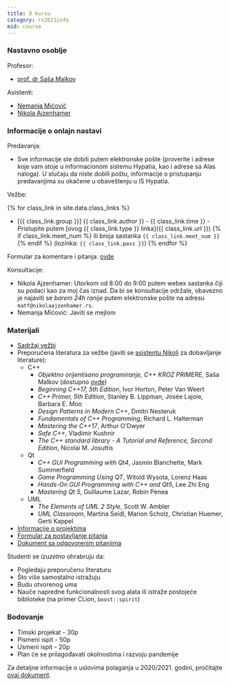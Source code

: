 ```yaml
---
title: O kursu
category: rs2021info
mid: course
---
```


### Nastavno osoblje

Profesor:
- [prof. dr Saša Malkov](http://poincare.matf.bg.ac.rs/~smalkov/)

Asistenti:
- [Nemanja Mićović](http://poincare.matf.bg.ac.rs/~nemanja_micovic)
- [Nikola Ajzenhamer](https://matf.nikolaajzenhamer.rs/)

### Informacije o onlajn nastavi

Predavanja:

- Sve informacije ste dobili putem elektronske pošte (proverite i adrese koje vam stoje u informacionom sistemu Hypatia, kao i adrese sa Alas naloga). U slučaju da niste dobili poštu, informacije o pristupanju predavanjima su okačene u obaveštenju u IS Hypatia.

Vežbe:

{% for class_link in site.data.class_links %}
- [{{ class_link.group }}] {{ class_link.author }} - {{ class_link.time }} - 
  Pristupite putem [ovog {{ class_link.type }} linka]({{ class_link.url }}) {% if class_link.meet_num %} ili broja sastanka `{{ class_link.meet_num }}` {% endif  %}
  (lozinka: `{{ class_link.pass }}`)
{% endfor %}

Formular za komentare i pitanja: [ovde](https://docs.google.com/forms/d/e/1FAIpQLSeTY1Z_ac6tz95qzTII8vm1MrkakPRZY7sBlHOJs6dKZOunYw/viewform?usp=sf_link)

Konsultacije:

- Nikola Ajzenhamer: Utorkom od 8:00 do 9:00 putem webex sastanka čiji su podaci kao za moj čas iznad. Da bi se konsultacije održale, obavezno je najaviti se *barem 24h ranije* putem elektronske pošte na adresu `matf@nikolaajzenhamer.rs`.
- Nemanja Mićović: Javiti se mejlom

### Materijali

- [Sadržaj vežbi](https://github.com/MATF-RS21/zvanicni-materijali)
- Preporučena literatura za vežbe (javiti se [asistentu Nikoli](https://matf.nikolaajzenhamer.rs/kontakt) za dobavljanje literature):
    - C++
        - _Objektno orijentisano programiranje, C++ KROZ PRIMERE_, Saša Malkov (dostupno [ovde](http://poincare.matf.bg.ac.rs/~smalkov/files/res/C++%20kroz%20primere%20-%20Sasa%20Malkov%20-%202007.pdf))
        - _Beginning C++17, 5th Edition_, Ivor Horton, Peter Van Weert
        - _C++ Primer, 5th Edition_, Stanley B. Lippman, Josée Lajoie, Barbara E. Moo
        - _Design Patterns in Modern C++_, Dmitri Nesteruk
        - _Fundamentals of C++ Programming_, Richard L. Halterman
        - _Mastering the C++17_, Arthur O'Dwyer
        - _Safe C++_, Vladimir Kushnir
        - _The C++ standard library - A Tutorial and Reference, Second Edition_, Nicolai M. Josuttis
    - Qt
        - _C++ GUI Programming with Qt4_, Jasmin Blanchette, Mark Summerfield
        - _Game Programming Using QT_, Witold Wysota, Lorenz Haas
        - _Hands-On GUI Programming with C++ and Qt5_, Lee Zhi Eng
        - _Mastering Qt 5_, Guillaume Lazar, Robin Penea
    - UML
        - _The Elements of UML 2 Style_, Scott W. Ambler
        - _UML Classroom_, Martina Seidl, Marion Scholz, Christian Huemer, Gerti Kappel
- [Informacije o projektima](https://docs.google.com/document/d/1q13w99Jr4e6dK2eSsOLzcTrerUJixsjwG_WRRmvg-MA/edit?usp=sharing)
- [Formular za postavljanje pitanja](https://docs.google.com/forms/d/e/1FAIpQLSeJDZuESkz5ePE_9UxOqfTeZvlXBUk5oVT9V0Zi_Fz994sPyQ/viewform?usp=sf_link)
- [Dokument sa odgovorenim pitanjima](https://docs.google.com/document/d/1b-T2iqufb3eAmrpwPTcJqqQPtHdA8YeOAncbkyKYzM4/edit?usp=sharing)

Studenti se *izuzetno* ohrabruju da:

- Pogledaju preporučenu literaturu
- Što više samostalno istražuju
- Budu otvorenog uma
- Nauče napredne funkcionalnosti svog alata ili istraže postojeće biblioteke (na primer CLion, `boost::spirit`)

### Bodovanje

- Timski projekat - 30p
- Pismeni ispit - 50p
- Usmeni ispit - 20p
- Plan će se prilagođavati okolnostima i razvoju pandemije

Za detaljne informacije o uslovima polaganja u 2020/2021. godini, pročitajte [ovaj dokument](/zvanicna-stranica/files/Ispit.2020.2021.pdf).

